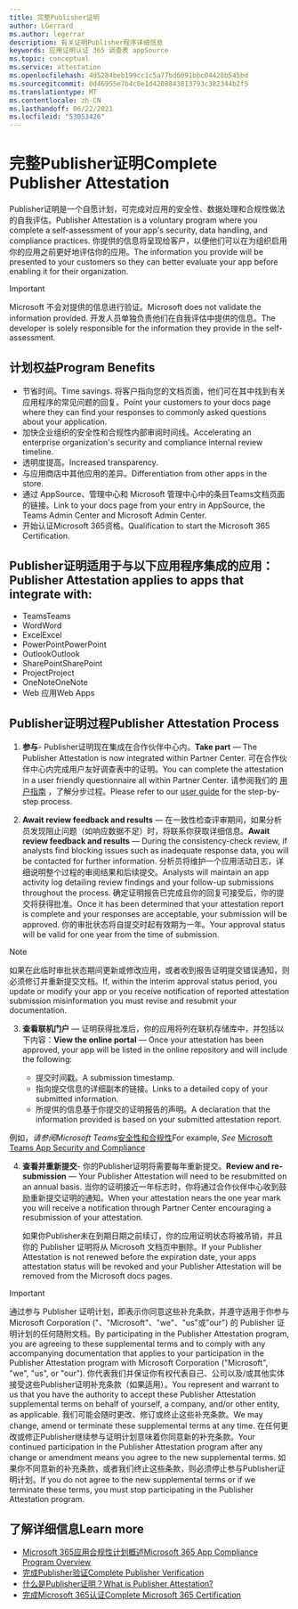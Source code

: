 ```yaml
---
title: 完整Publisher证明
author: LGerrard
ms.author: legerrar
description: 有关证明Publisher程序详细信息
keywords: 应用证明认证 365 调查表 appSource
ms.topic: conceptual
ms.service: attestation
ms.openlocfilehash: 4d5284beb199cc1c5a77bd6091bbc04428b545bd
ms.sourcegitcommit: 0d46955e7b4c0e1d4208843813793c382344b2f5
ms.translationtype: MT
ms.contentlocale: zh-CN
ms.lasthandoff: 06/22/2021
ms.locfileid: "53053426"
---
```

# <a name="complete-publisher-attestation"></a><span data-ttu-id="e2bfa-104">完整Publisher证明</span><span class="sxs-lookup"><span data-stu-id="e2bfa-104">Complete Publisher Attestation</span></span>

<span data-ttu-id="e2bfa-105">Publisher证明是一个自愿计划，可完成对应用的安全性、数据处理和合规性做法的自我评估。</span><span class="sxs-lookup"><span data-stu-id="e2bfa-105">Publisher Attestation is a voluntary program where you complete a self-assessment of your app's security, data handling, and compliance practices.</span></span> <span data-ttu-id="e2bfa-106">你提供的信息将呈现给客户，以便他们可以在为组织启用你的应用之前更好地评估你的应用。</span><span class="sxs-lookup"><span data-stu-id="e2bfa-106">The information you provide will be presented to your customers so they can better evaluate your app before enabling it for their organization.</span></span> 

> [!IMPORTANT]
> <span data-ttu-id="e2bfa-107">Microsoft 不会对提供的信息进行验证。</span><span class="sxs-lookup"><span data-stu-id="e2bfa-107">Microsoft does not validate the information provided.</span></span> <span data-ttu-id="e2bfa-108">开发人员单独负责他们在自我评估中提供的信息。</span><span class="sxs-lookup"><span data-stu-id="e2bfa-108">The developer is solely responsible for the information they provide in the self-assessment.</span></span> 


## <a name="program-benefits"></a><span data-ttu-id="e2bfa-109">计划权益</span><span class="sxs-lookup"><span data-stu-id="e2bfa-109">Program Benefits</span></span>
- <span data-ttu-id="e2bfa-110">节省时间。</span><span class="sxs-lookup"><span data-stu-id="e2bfa-110">Time savings.</span></span> <span data-ttu-id="e2bfa-111">将客户指向您的文档页面，他们可在其中找到有关应用程序的常见问题的回复。</span><span class="sxs-lookup"><span data-stu-id="e2bfa-111">Point your customers to your docs page where they can find your responses to commonly asked questions about your application.</span></span> 
- <span data-ttu-id="e2bfa-112">加快企业组织的安全性和合规性内部审阅时间线。</span><span class="sxs-lookup"><span data-stu-id="e2bfa-112">Accelerating an enterprise organization's security and compliance internal review timeline.</span></span>
- <span data-ttu-id="e2bfa-113">透明度提高。</span><span class="sxs-lookup"><span data-stu-id="e2bfa-113">Increased transparency.</span></span>
- <span data-ttu-id="e2bfa-114">与应用商店中其他应用的差异。</span><span class="sxs-lookup"><span data-stu-id="e2bfa-114">Differentiation from other apps in the store.</span></span> 
- <span data-ttu-id="e2bfa-115">通过 AppSource、管理中心和 Microsoft 管理中心中的条目Teams文档页面的链接。</span><span class="sxs-lookup"><span data-stu-id="e2bfa-115">Link to your docs page from your entry in AppSource, the Teams Admin Center and Microsoft Admin Center.</span></span> 
- <span data-ttu-id="e2bfa-116">开始认证Microsoft 365资格。</span><span class="sxs-lookup"><span data-stu-id="e2bfa-116">Qualification to start the Microsoft 365 Certification.</span></span>

## <a name="publisher-attestation-applies-to-apps-that-integrate-with"></a><span data-ttu-id="e2bfa-117">Publisher证明适用于与以下应用程序集成的应用：</span><span class="sxs-lookup"><span data-stu-id="e2bfa-117">Publisher Attestation applies to apps that integrate with:</span></span>
- <span data-ttu-id="e2bfa-118">Teams</span><span class="sxs-lookup"><span data-stu-id="e2bfa-118">Teams</span></span>
- <span data-ttu-id="e2bfa-119">Word</span><span class="sxs-lookup"><span data-stu-id="e2bfa-119">Word</span></span>
- <span data-ttu-id="e2bfa-120">Excel</span><span class="sxs-lookup"><span data-stu-id="e2bfa-120">Excel</span></span>
- <span data-ttu-id="e2bfa-121">PowerPoint</span><span class="sxs-lookup"><span data-stu-id="e2bfa-121">PowerPoint</span></span> 
- <span data-ttu-id="e2bfa-122">Outlook</span><span class="sxs-lookup"><span data-stu-id="e2bfa-122">Outlook</span></span>
- <span data-ttu-id="e2bfa-123">SharePoint</span><span class="sxs-lookup"><span data-stu-id="e2bfa-123">SharePoint</span></span>
- <span data-ttu-id="e2bfa-124">Project</span><span class="sxs-lookup"><span data-stu-id="e2bfa-124">Project</span></span>
- <span data-ttu-id="e2bfa-125">OneNote</span><span class="sxs-lookup"><span data-stu-id="e2bfa-125">OneNote</span></span>
- <span data-ttu-id="e2bfa-126">Web 应用</span><span class="sxs-lookup"><span data-stu-id="e2bfa-126">Web Apps</span></span>

## <a name="publisher-attestation-process"></a><span data-ttu-id="e2bfa-127">Publisher证明过程</span><span class="sxs-lookup"><span data-stu-id="e2bfa-127">Publisher Attestation Process</span></span>

1. <span data-ttu-id="e2bfa-128">**参与**- Publisher证明现在集成在合作伙伴中心内。</span><span class="sxs-lookup"><span data-stu-id="e2bfa-128">**Take part** — The Publisher Attestation is now integrated within Partner Center.</span></span> <span data-ttu-id="e2bfa-129">可在合作伙伴中心内完成用户友好调查表中的证明。</span><span class="sxs-lookup"><span data-stu-id="e2bfa-129">You can complete the attestation in a user friendly questionnaire all within Partner Center.</span></span> <span data-ttu-id="e2bfa-130">请参阅我们的 [用户指南](https://docs.microsoft.com/microsoft-365-app-certification/docs/userguide) ，了解分步过程。</span><span class="sxs-lookup"><span data-stu-id="e2bfa-130">Please refer to our [user guide](https://docs.microsoft.com/microsoft-365-app-certification/docs/userguide) for the step-by-step process.</span></span>

2. <span data-ttu-id="e2bfa-131">**Await review feedback and results** — 在一致性检查评审期间，如果分析员发现阻止问题（如响应数据不足）时，将联系你获取详细信息。</span><span class="sxs-lookup"><span data-stu-id="e2bfa-131">**Await review feedback and results** — During the consistency-check review, if analysts find blocking issues such as inadequate response data, you will be contacted for further information.</span></span> <span data-ttu-id="e2bfa-132">分析员将维护一个应用活动日志，详细说明整个过程的审阅结果和后续提交。</span><span class="sxs-lookup"><span data-stu-id="e2bfa-132">Analysts will maintain an app activity log detailing review findings and your follow-up submissions throughout the process.</span></span> <span data-ttu-id="e2bfa-133">确定证明报告已完成且你的回复可接受后，你的提交将获得批准。</span><span class="sxs-lookup"><span data-stu-id="e2bfa-133">Once it has been determined that your attestation report is complete and your responses are acceptable, your submission will be approved.</span></span> <span data-ttu-id="e2bfa-134">你的审批状态将自提交时起有效期为一年。</span><span class="sxs-lookup"><span data-stu-id="e2bfa-134">Your approval status will be valid for one year from the time of submission.</span></span>

> [!NOTE]
> <span data-ttu-id="e2bfa-135">如果在此临时审批状态期间更新或修改应用，或者收到报告证明提交错误通知，则必须修订并重新提交文档。</span><span class="sxs-lookup"><span data-stu-id="e2bfa-135">If, within the interim approval status period, you update or modify your app or you receive notification of reported attestation submission misinformation you must revise and resubmit your documentation.</span></span>

3. <span data-ttu-id="e2bfa-136">**查看联机门户** — 证明获得批准后，你的应用将列在联机存储库中，并包括以下内容：</span><span class="sxs-lookup"><span data-stu-id="e2bfa-136">**View the online portal** — Once your attestation has been approved, your app will be listed in the online repository and will include the following:</span></span>

   - <span data-ttu-id="e2bfa-137">提交时间戳。</span><span class="sxs-lookup"><span data-stu-id="e2bfa-137">A submission timestamp.</span></span>
   - <span data-ttu-id="e2bfa-138">指向提交信息的详细副本的链接。</span><span class="sxs-lookup"><span data-stu-id="e2bfa-138">Links to a detailed copy of your submitted information.</span></span>
   - <span data-ttu-id="e2bfa-139">所提供的信息基于你提交的证明报告的声明。</span><span class="sxs-lookup"><span data-stu-id="e2bfa-139">A declaration that the information provided is based on your submitted attestation report.</span></span>

<span data-ttu-id="e2bfa-140">例如，*请参阅Microsoft Teams*[安全性和合规性](../teams/teams-apps.md)</span><span class="sxs-lookup"><span data-stu-id="e2bfa-140">For example, *See* [Microsoft Teams App Security and Compliance](../teams/teams-apps.md)</span></span>

4. <span data-ttu-id="e2bfa-141">**查看并重新提交**- 你的Publisher证明将需要每年重新提交。</span><span class="sxs-lookup"><span data-stu-id="e2bfa-141">**Review and re-submission** — Your Publisher Attestation will need to be resubmitted on an annual basis.</span></span> <span data-ttu-id="e2bfa-142">当你的证明接近一年标志时，你将通过合作伙伴中心收到鼓励重新提交证明的通知。</span><span class="sxs-lookup"><span data-stu-id="e2bfa-142">When your attestation nears the one year mark you will receive a notification through Partner Center encouraging a resubmission of your attestation.</span></span> 

   <span data-ttu-id="e2bfa-143">如果你Publisher未在到期日期之前续订，你的应用证明状态将被吊销，并且你的 Publisher 证明将从 Microsoft 文档页中删除。</span><span class="sxs-lookup"><span data-stu-id="e2bfa-143">If your Publisher Attestation is not renewed before the expiration date, your apps attestation status will be revoked and your Publisher Attestation will be removed from the Microsoft docs pages.</span></span> 

>[!IMPORTANT]
><span data-ttu-id="e2bfa-144">通过参与 Publisher 证明计划，即表示你同意这些补充条款，并遵守适用于你参与 Microsoft Corporation ("、"Microsoft"、"we"、"us"或"our") 的 Publisher 证明计划的任何随附文档。</span><span class="sxs-lookup"><span data-stu-id="e2bfa-144">By participating in the Publisher Attestation program, you are agreeing to these supplemental terms and to comply with any accompanying documentation that applies to your participation in the Publisher Attestation program with Microsoft Corporation ("Microsoft", "we", "us", or "our").</span></span> <span data-ttu-id="e2bfa-145">你代表我们并保证你有权代表自己、公司以及/或其他实体接受这些Publisher证明补充条款（如果适用）。</span><span class="sxs-lookup"><span data-stu-id="e2bfa-145">You represent and warrant to us that you have the authority to accept these Publisher Attestation supplemental terms on behalf of yourself, a company, and/or other entity, as applicable.</span></span> <span data-ttu-id="e2bfa-146">我们可能会随时更改、修订或终止这些补充条款。</span><span class="sxs-lookup"><span data-stu-id="e2bfa-146">We may change, amend or terminate these supplemental terms at any time.</span></span> <span data-ttu-id="e2bfa-147">在任何更改或修正Publisher继续参与证明计划意味着你同意新的补充条款。</span><span class="sxs-lookup"><span data-stu-id="e2bfa-147">Your continued participation in the Publisher Attestation program after any change or amendment means you agree to the new supplemental terms.</span></span> <span data-ttu-id="e2bfa-148">如果你不同意新的补充条款，或者我们终止这些条款，则必须停止参与Publisher证明计划。</span><span class="sxs-lookup"><span data-stu-id="e2bfa-148">If you do not agree to the new supplemental terms or if we terminate these terms, you must stop participating in the Publisher Attestation program.</span></span>

## <a name="learn-more"></a><span data-ttu-id="e2bfa-149">了解详细信息</span><span class="sxs-lookup"><span data-stu-id="e2bfa-149">Learn more</span></span>

* [<span data-ttu-id="e2bfa-150">Microsoft 365应用合规性计划概述</span><span class="sxs-lookup"><span data-stu-id="e2bfa-150">Microsoft 365 App Compliance Program Overview</span></span>](~/overview.md)  
* [<span data-ttu-id="e2bfa-151">完成Publisher验证</span><span class="sxs-lookup"><span data-stu-id="e2bfa-151">Complete Publisher Verification</span></span>](https://docs.microsoft.com/azure/active-directory/develop/mark-app-as-publisher-verified)  
* [<span data-ttu-id="e2bfa-152">什么是Publisher证明？</span><span class="sxs-lookup"><span data-stu-id="e2bfa-152">What is Publisher Attestation?</span></span>](~/docs/enterprise-app-attestation-guide.md)  
* [<span data-ttu-id="e2bfa-153">完成Microsoft 365认证</span><span class="sxs-lookup"><span data-stu-id="e2bfa-153">Complete Microsoft 365 Certification</span></span>](~/docs/certification.md)
